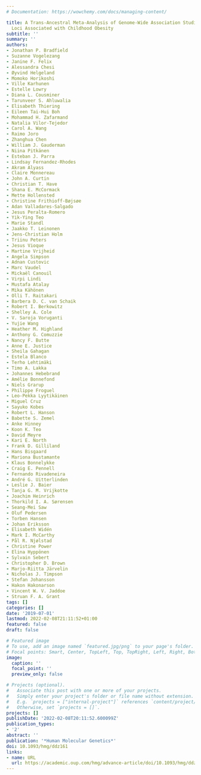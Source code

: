 ```yaml
---
# Documentation: https://wowchemy.com/docs/managing-content/

title: A Trans-Ancestral Meta-Analysis of Genome-Wide Association Studies Reveals
  Loci Associated with Childhood Obesity
subtitle: ''
summary: ''
authors:
- Jonathan P. Bradfield
- Suzanne Vogelezang
- Janine F. Felix
- Alessandra Chesi
- Øyvind Helgeland
- Momoko Horikoshi
- Ville Karhunen
- Estelle Lowry
- Diana L. Cousminer
- Tarunveer S. Ahluwalia
- Elisabeth Thiering
- Eileen Tai-Hui Boh
- Mohammad H. Zafarmand
- Natalia Vilor-Tejedor
- Carol A. Wang
- Raimo Joro
- Zhanghua Chen
- William J. Gauderman
- Niina Pitkänen
- Esteban J. Parra
- Lindsay Fernandez-Rhodes
- Akram Alyass
- Claire Monnereau
- John A. Curtin
- Christian T. Have
- Shana E. McCormack
- Mette Hollensted
- Christine Frithioff-Bøjsøe
- Adan Valladares-Salgado
- Jesus Peralta-Romero
- Yik-Ying Teo
- Marie Standl
- Jaakko T. Leinonen
- Jens-Christian Holm
- Triinu Peters
- Jesus Vioque
- Martine Vrijheid
- Angela Simpson
- Adnan Custovic
- Marc Vaudel
- Mickaël Canouil
- Virpi Lindi
- Mustafa Atalay
- Mika Kähönen
- Olli T. Raitakari
- Barbera D. C. van Schaik
- Robert I. Berkowitz
- Shelley A. Cole
- V. Saroja Voruganti
- Yujie Wang
- Heather M. Highland
- Anthony G. Comuzzie
- Nancy F. Butte
- Anne E. Justice
- Sheila Gahagan
- Estela Blanco
- Terho Lehtimäki
- Timo A. Lakka
- Johannes Hebebrand
- Amélie Bonnefond
- Niels Grarup
- Philippe Froguel
- Leo-Pekka Lyytikäinen
- Miguel Cruz
- Sayuko Kobes
- Robert L. Hanson
- Babette S. Zemel
- Anke Hinney
- Koon K. Teo
- David Meyre
- Kari E. North
- Frank D. Gilliland
- Hans Bisgaard
- Mariona Bustamante
- Klaus Bonnelykke
- Craig E. Pennell
- Fernando Rivadeneira
- André G. Uitterlinden
- Leslie J. Baier
- Tanja G. M. Vrijkotte
- Joachim Heinrich
- Thorkild I. A. Sørensen
- Seang-Mei Saw
- Oluf Pedersen
- Torben Hansen
- Johan Eriksson
- Elisabeth Widén
- Mark I. McCarthy
- Pål R. Njølstad
- Christine Power
- Elina Hyppönen
- Sylvain Sebert
- Christopher D. Brown
- Marjo-Riitta Järvelin
- Nicholas J. Timpson
- Stefan Johansson
- Hakon Hakonarson
- Vincent W. V. Jaddoe
- Struan F. A. Grant
tags: []
categories: []
date: '2019-07-01'
lastmod: 2022-02-08T21:11:52+01:00
featured: false
draft: false

# Featured image
# To use, add an image named `featured.jpg/png` to your page's folder.
# Focal points: Smart, Center, TopLeft, Top, TopRight, Left, Right, BottomLeft, Bottom, BottomRight.
image:
  caption: ''
  focal_point: ''
  preview_only: false

# Projects (optional).
#   Associate this post with one or more of your projects.
#   Simply enter your project's folder or file name without extension.
#   E.g. `projects = ["internal-project"]` references `content/project/deep-learning/index.md`.
#   Otherwise, set `projects = []`.
projects: []
publishDate: '2022-02-08T20:11:52.600099Z'
publication_types:
- '2'
abstract: ''
publication: '*Human Molecular Genetics*'
doi: 10.1093/hmg/ddz161
links:
- name: URL
  url: https://academic.oup.com/hmg/advance-article/doi/10.1093/hmg/ddz161/5528371
---
```

